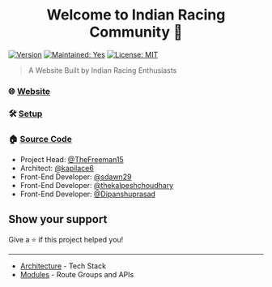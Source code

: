 <h1 align="center">Welcome to Indian Racing Community 👋</h1>

[![Version](https://img.shields.io/badge/Version-5.0.0-blue.svg)](https://github.com/indianracingcommunity/RLIProject/releases/latest)
[![Maintained: Yes](https://img.shields.io/badge/Maintained%3F-Yes-green.svg)](https://github.com/indianracingcommunity/RLIProject/graphs/contributors)
[![License: MIT](https://img.shields.io/badge/License-MIT-red.svg)](/license.md)

> A Website Built by Indian Racing Enthusiasts

### 🌐 [Website](https://indianracingcommunity.co.in)
### 🛠️ [Setup](./resources/docs/setup.md)
### 🏠 [Source Code](https://github.com/indianracingcommunity/RLIProject)




* Project Head: [@TheFreeman15](https://github.com/TheFreeman15)
* Architect: [@kapilace6](https://github.com/kapilace6)
* Front-End Developer: [@sdawn29](https://github.com/sdawn29)
* Front-End Developer: [@thekalpeshchoudhary](https://github.com/thekalpeshchoudhary)
* Front-End Developer: [@Dipanshuprasad](https://github.com/Dipanshuprasad)

## Show your support

Give a ⭐️ if this project helped you!

***

* [Architecture](./resources/docs/architecture.md) - Tech Stack <br>
* [Modules](./resources/docs/modules.md) - Route Groups and APIs
